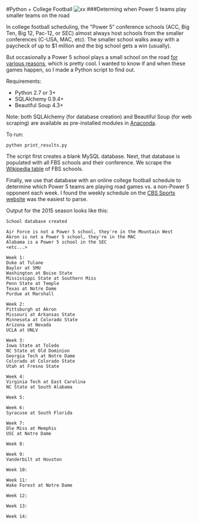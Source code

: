 #Python + College Football ![xx](http://i.imgur.com/YLw9efK.png)
###Determing when Power 5 teams play smaller teams on the road

In college football scheduling, the "Power 5" conference schools (ACC, Big Ten, Big 12, Pac-12, or SEC) almost always host schools from the smaller conferences (C-USA, MAC, etc).  The smaller school walks away with a paycheck of up to $1 million and the big school gets a win (usually).  

But occasionally a Power 5 school plays a small school on the road [for various reasons](http://espn.go.com/blog/acc/post/_/id/74265/acc-hits-the-road-vs-group-of-5), which is pretty cool. I wanted to know if and when these games happen, so I made a Python script to find out.

Requirements: 

+ Python 2.7 or 3+
+ SQLAlchemy 0.9.4+
+ Beautiful Soup 4.3+

Note: both SQLAlchemy (for database creation) and Beautiful Soup (for web scraping) are available as pre-installed modules in [Anaconda](https://store.continuum.io/cshop/anaconda/).  

To run:

```
python print_results.py
```

The script first creates a blank MySQL database. Next, that database is populated with all FBS schools and their conference.  We scrape the [Wikipedia table](http://en.wikipedia.org/wiki/List_of_NCAA_Division_I_FBS_football_programs) of FBS schools.

Finally, we use that database with an online college football schedule to determine which Power 5 teams are playing road games vs. a non-Power 5 opponent each week.  I found the weekly schedule on the [CBS Sports website](http://www.cbssports.com/collegefootball/schedules/FBS/week1) was the easiest to parse.

Output for the 2015 season looks like this:

```
School database created

Air Force is not a Power 5 school, they're in the Mountain West
Akron is not a Power 5 school, they're in the MAC
Alabama is a Power 5 school in the SEC
<etc...>

Week 1:
Duke at Tulane
Baylor at SMU
Washington at Boise State
Mississippi State at Southern Miss
Penn State at Temple
Texas at Notre Dame
Purdue at Marshall
 
Week 2:
Pittsburgh at Akron
Missouri at Arkansas State
Minnesota at Colorado State
Arizona at Nevada
UCLA at UNLV
 
Week 3:
Iowa State at Toledo
NC State at Old Dominion
Georgia Tech at Notre Dame
Colorado at Colorado State
Utah at Fresno State
 
Week 4:
Virginia Tech at East Carolina
NC State at South Alabama
 
Week 5:
 
Week 6:
Syracuse at South Florida
 
Week 7:
Ole Miss at Memphis
USC at Notre Dame
 
Week 8:
 
Week 9:
Vanderbilt at Houston
 
Week 10:
 
Week 11:
Wake Forest at Notre Dame
 
Week 12:
 
Week 13:
 
Week 14:

```

